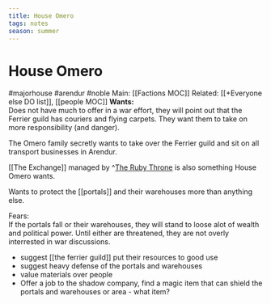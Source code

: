 ```yaml
---
title: House Omero
tags: notes
season: summer
---
```

 
# House Omero
#majorhouse #arendur #noble 
Main: [[Factions MOC]]
Related: [[+Everyone else DO list]], [[people MOC]]
**Wants:**  
Does not have much to offer in a war effort, they will point out that the Ferrier guild has couriers and flying carpets. They want them to take on more responsibility (and danger).

The Omero family secretly wants to take over the Ferrier guild and sit on all transport businesses in Arendur.

[[The Exchange]] managed by ^[The Ruby Throne](https://app.campaign-logger.com/logs/8150ab4a547d4cacaf711870f0be8655/tags/band/the%20ruby%20throne) is also something House Omero wants.

Wants to protect the [[portals]] and their warehouses more than anything else.

Fears:  
If the portals fall or their warehouses, they will stand to loose alot of wealth and political power. Until either are threatened, they are not overly interrested in war discussions.

-   suggest [[the ferrier guild]] put their resources to good use
-   suggest heavy defense of the portals and warehouses
-   value materials over people
-   Offer a job to the shadow company, find a magic item that can shield the portals and warehouses or area - what item?
